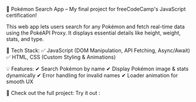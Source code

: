 📝 Pokémon Search App – My final project for freeCodeCamp's JavaScript certification!

This web app lets users search for any Pokémon and fetch real-time data using the PokéAPI Proxy. It displays essential details like height, weight, stats, and type.

🔹 Tech Stack:
✅ JavaScript (DOM Manipulation, API Fetching, Async/Await)
✅ HTML, CSS (Custom Styling & Animations)

💡 Features:
✔ Search Pokémon by name
✔ Display Pokémon image & stats dynamically
✔ Error handling for invalid names
✔ Loader animation for smooth UX

📌 Check out the full project: 
 Try it out : 
